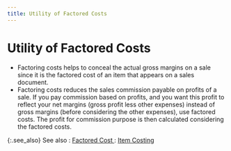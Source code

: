 ```yaml
---
title: Utility of Factored Costs
---
```


# Utility of Factored Costs

- Factoring costs helps to conceal the actual gross margins on a sale since it is the factored cost of an item that appears on a sales document.
- Factoring costs reduces the sales commission payable on profits of a sale. If you pay commission based on profits, and you want this profit to reflect your net margins (gross profit less other expenses) instead of gross margins (before considering the other expenses), use factored costs. The profit for commission purpose is then calculated considering the factored costs.



{:.see_also}
See also
: [Factored Cost ]({{site.mi_baseurl}}/item-profile-details/item-costing/factored_cost_item_costing.html)
: [Item Costing]({{site.mi_baseurl}}/item-profile-details/accounting-information/accounting_information_items.html)
